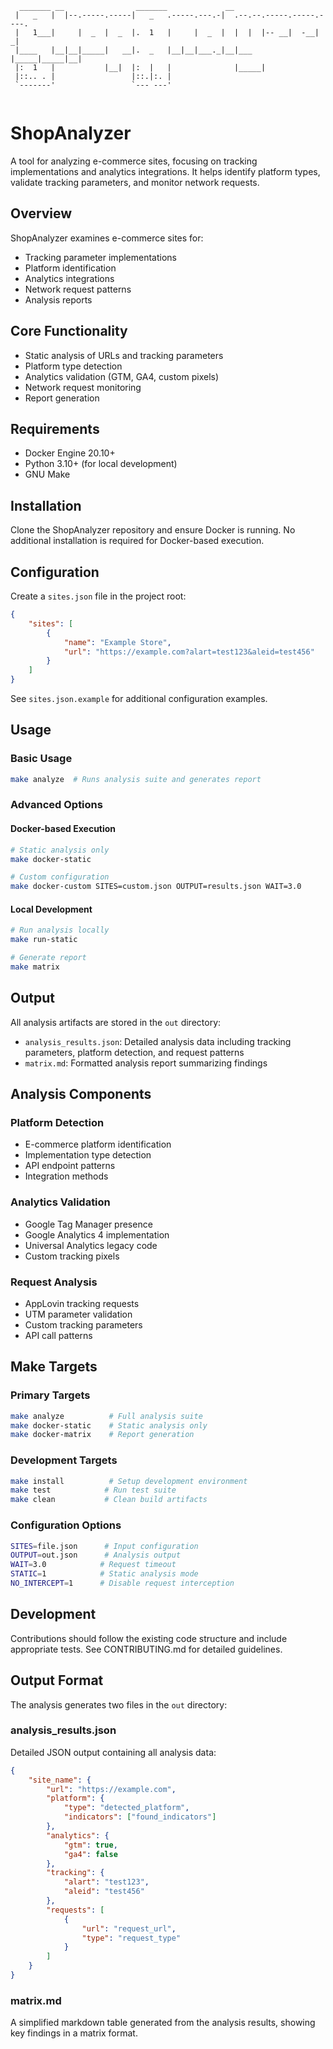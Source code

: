 ```
  _______ __                _______             __                        
 |   _   |  |--.-----.-----|   _   .-----.---.-|  .--.--.-----.-----.----.
 |   1___|     |  _  |  _  |.  1   |     |  _  |  |  |  |-- __|  -__|   _|
 |____   |__|__|_____|   __|.  _   |__|__|___._|__|___  |_____|_____|__|  
 |:  1   |           |__|  |:  |   |              |_____|                 
 |::.. . |                 |::.|:. |                                      
 `-------'                 `--- ---'                                      
                                                                          

```
# ShopAnalyzer
A tool for analyzing e-commerce sites, focusing on tracking implementations and analytics integrations. It helps identify platform types, validate tracking parameters, and monitor network requests.

## Overview

ShopAnalyzer examines e-commerce sites for:
- Tracking parameter implementations
- Platform identification
- Analytics integrations
- Network request patterns
- Analysis reports

## Core Functionality

- Static analysis of URLs and tracking parameters
- Platform type detection
- Analytics validation (GTM, GA4, custom pixels)
- Network request monitoring
- Report generation

## Requirements

- Docker Engine 20.10+
- Python 3.10+ (for local development)
- GNU Make

## Installation

Clone the ShopAnalyzer repository and ensure Docker is running. No additional installation is required for Docker-based execution.

## Configuration

Create a `sites.json` file in the project root:
```json
{
    "sites": [
        {
            "name": "Example Store",
            "url": "https://example.com?alart=test123&aleid=test456"
        }
    ]
}
```

See `sites.json.example` for additional configuration examples.

## Usage

### Basic Usage
```bash
make analyze  # Runs analysis suite and generates report
```

### Advanced Options

#### Docker-based Execution
```bash
# Static analysis only
make docker-static

# Custom configuration
make docker-custom SITES=custom.json OUTPUT=results.json WAIT=3.0
```

#### Local Development
```bash
# Run analysis locally
make run-static

# Generate report
make matrix
```

## Output

All analysis artifacts are stored in the `out` directory:
- `analysis_results.json`: Detailed analysis data including tracking parameters, platform detection, and request patterns
- `matrix.md`: Formatted analysis report summarizing findings

## Analysis Components

### Platform Detection
- E-commerce platform identification
- Implementation type detection
- API endpoint patterns
- Integration methods

### Analytics Validation
- Google Tag Manager presence
- Google Analytics 4 implementation
- Universal Analytics legacy code
- Custom tracking pixels

### Request Analysis
- AppLovin tracking requests
- UTM parameter validation
- Custom tracking parameters
- API call patterns

## Make Targets

### Primary Targets
```bash
make analyze          # Full analysis suite
make docker-static    # Static analysis only
make docker-matrix    # Report generation
```

### Development Targets
```bash
make install          # Setup development environment
make test            # Run test suite
make clean           # Clean build artifacts
```

### Configuration Options
```bash
SITES=file.json      # Input configuration
OUTPUT=out.json      # Analysis output
WAIT=3.0            # Request timeout
STATIC=1            # Static analysis mode
NO_INTERCEPT=1      # Disable request interception
```

## Development

Contributions should follow the existing code structure and include appropriate tests. See CONTRIBUTING.md for detailed guidelines.

## Output Format

The analysis generates two files in the `out` directory:

### analysis_results.json
Detailed JSON output containing all analysis data:
```json
{
    "site_name": {
        "url": "https://example.com",
        "platform": {
            "type": "detected_platform",
            "indicators": ["found_indicators"]
        },
        "analytics": {
            "gtm": true,
            "ga4": false
        },
        "tracking": {
            "alart": "test123",
            "aleid": "test456"
        },
        "requests": [
            {
                "url": "request_url",
                "type": "request_type"
            }
        ]
    }
}
```

### matrix.md
A simplified markdown table generated from the analysis results, showing key findings in a matrix format. 
